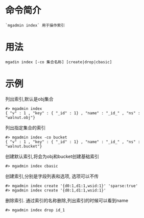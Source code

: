 # 命令简介 

    `mgadmin index` 用于操作索引

用法
=======

```
mgadin index [-co 集合名称] [create|drop|cbasic]
```

示例
=======

列出索引,默认是obj集合

```
#> mgadmin index
{ "v" : 1 , "key" : { "_id" : 1} , "name" : "_id_" , "ns" : "walnut.obj"}
```

列出指定集合的索引

```
#> mgadmin index -co bucket
{ "v" : 1 , "key" : { "_id" : 1} , "name" : "_id_" , "ns" : "walnut.bucket"}
```

创建默认索引,将会为obj和bucket创建基础索引

```
#> mgadmin index cbasic
```

创建索引,分别是字段列表和选项, 选项可以不传

```
#> mgadmin index create '{d0:1,d1:1,wsid:1}' 'sparse:true'
#> mgadmin index create '{d0:1,d1:1,wsid:1}'
```

删除索引. 通过索引的名称删除,列出索引的时候可以看到name

```
#> mgadmin index drop id_1
```